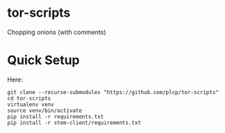 # tor-scripts

Chopping onions (with comments)

# Quick Setup

Here:

```
git clone --recurse-submodules "https://github.com/plcp/tor-scripts"
cd tor-scripts
virtualenv venv
source venv/bin/activate
pip install -r requirements.txt
pip install -r stem-client/requirements.txt
```

